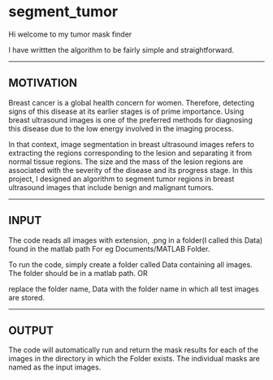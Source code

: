# segment_tumor

Hi welcome to my tumor mask finder

I have writtten the algorithm to be fairly simple and straightforward.

---------------------------------------------------------------------
MOTIVATION
------------------------------------------------------------------------------
Breast cancer is a global health concern for women. Therefore, detecting signs of
this disease at its earlier stages is of prime importance. Using breast ultrasound
images is one of the preferred methods for diagnosing this disease due to the low
energy involved in the imaging process.

In that context, image segmentation in breast ultrasound images refers to
extracting the regions corresponding to the lesion and separating it from normal
tissue regions. The size and the mass of the lesion regions are associated with the
severity of the disease and its progress stage.
In this project, I designed an algorithm to segment tumor regions in breast ultrasound images that
include benign and malignant tumors.

----------------------------------------------------------------------------
INPUT
----------------------------------------------------------------------------
The code reads all images with extension, .png in a folder(I called this Data) found in the 
matlab path For eg Documents/MATLAB Folder.

To run the code, simply create a folder called Data containing all images. The folder should
be in a matlab path. OR 

replace the folder name, Data with the folder name in which all test
images are stored.

----------------------------------------------------------------------------------------
OUTPUT
---------------------------------------------------------------------------------------
The code will automatically run and return the mask results for each of the images in
the directory in which the Folder exists. The individual masks are named as the input images.
